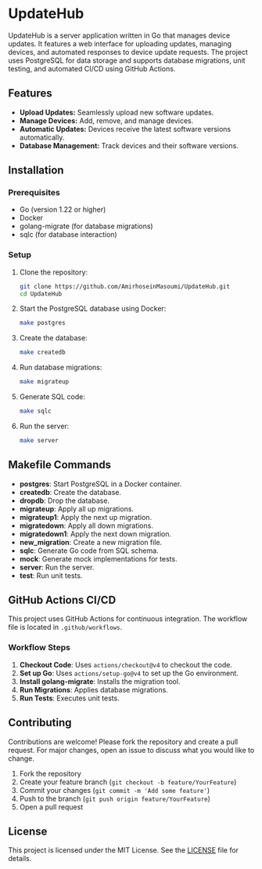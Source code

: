 # UpdateHub

UpdateHub is a server application written in Go that manages device updates. It features a web interface for uploading updates, managing devices, and automated responses to device update requests. The project uses PostgreSQL for data storage and supports database migrations, unit testing, and automated CI/CD using GitHub Actions.

## Features

- **Upload Updates:** Seamlessly upload new software updates.
- **Manage Devices:** Add, remove, and manage devices.
- **Automatic Updates:** Devices receive the latest software versions automatically.
- **Database Management:** Track devices and their software versions.

## Installation

### Prerequisites

- Go (version 1.22 or higher)
- Docker
- golang-migrate (for database migrations)
- sqlc (for database interaction)

### Setup

1. Clone the repository:
    ```sh
    git clone https://github.com/AmirhoseinMasoumi/UpdateHub.git
    cd UpdateHub
    ```

2. Start the PostgreSQL database using Docker:
    ```sh
    make postgres
    ```

3. Create the database:
    ```sh
    make createdb
    ```

4. Run database migrations:
    ```sh
    make migrateup
    ```

5. Generate SQL code:
    ```sh
    make sqlc
    ```

6. Run the server:
    ```sh
    make server
    ```

## Makefile Commands

- **postgres**: Start PostgreSQL in a Docker container.
- **createdb**: Create the database.
- **dropdb**: Drop the database.
- **migrateup**: Apply all up migrations.
- **migrateup1**: Apply the next up migration.
- **migratedown**: Apply all down migrations.
- **migratedown1**: Apply the next down migration.
- **new_migration**: Create a new migration file.
- **sqlc**: Generate Go code from SQL schema.
- **mock**: Generate mock implementations for tests.
- **server**: Run the server.
- **test**: Run unit tests.

## GitHub Actions CI/CD

This project uses GitHub Actions for continuous integration. The workflow file is located in `.github/workflows`.

### Workflow Steps

1. **Checkout Code**: Uses `actions/checkout@v4` to checkout the code.
2. **Set up Go**: Uses `actions/setup-go@v4` to set up the Go environment.
3. **Install golang-migrate**: Installs the migration tool.
4. **Run Migrations**: Applies database migrations.
5. **Run Tests**: Executes unit tests.

## Contributing

Contributions are welcome! Please fork the repository and create a pull request. For major changes, open an issue to discuss what you would like to change.

1. Fork the repository
2. Create your feature branch (`git checkout -b feature/YourFeature`)
3. Commit your changes (`git commit -m 'Add some feature'`)
4. Push to the branch (`git push origin feature/YourFeature`)
5. Open a pull request

## License

This project is licensed under the MIT License. See the [LICENSE](LICENSE) file for details.
